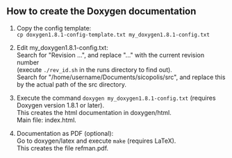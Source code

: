 How to create the Doxygen documentation
---------------------------------------

1. Copy the config template:  
   `cp doxygen1.8.1-config-template.txt my_doxygen1.8.1-config.txt`

2. Edit my_doxygen1.8.1-config.txt:  
   Search for "Revision ...", and replace "..." with the current
   revision number  
   (execute `./rev_id.sh` in the runs directory to find out).  
   Search for "/home/username/Documents/sicopolis/src", and replace
   this by the actual path of the src directory.

3. Execute the command
   `doxygen my_doxygen1.8.1-config.txt`
   (requires Doxygen version 1.8.1 or later).  
   This creates the html documentation in doxygen/html.  
   Main file: index.html.

4. Documentation as PDF (optional):  
   Go to doxygen/latex and execute `make` (requires LaTeX).  
   This creates the file refman.pdf.

